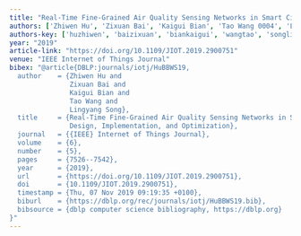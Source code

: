 ```yaml
---
title: "Real-Time Fine-Grained Air Quality Sensing Networks in Smart City: Design, Implementation, and Optimization"
authors: ['Zhiwen Hu', 'Zixuan Bai', 'Kaigui Bian', 'Tao Wang 0004', 'Lingyang Song']
authors-key: ['huzhiwen', 'baizixuan', 'biankaigui', 'wangtao', 'songlingyang']
year: "2019"
article-link: "https://doi.org/10.1109/JIOT.2019.2900751"
venue: "IEEE Internet of Things Journal"
bibex: "@article{DBLP:journals/iotj/HuBBWS19,
  author    = {Zhiwen Hu and
               Zixuan Bai and
               Kaigui Bian and
               Tao Wang and
               Lingyang Song},
  title     = {Real-Time Fine-Grained Air Quality Sensing Networks in Smart City:
               Design, Implementation, and Optimization},
  journal   = {{IEEE} Internet of Things Journal},
  volume    = {6},
  number    = {5},
  pages     = {7526--7542},
  year      = {2019},
  url       = {https://doi.org/10.1109/JIOT.2019.2900751},
  doi       = {10.1109/JIOT.2019.2900751},
  timestamp = {Thu, 07 Nov 2019 09:19:35 +0100},
  biburl    = {https://dblp.org/rec/journals/iotj/HuBBWS19.bib},
  bibsource = {dblp computer science bibliography, https://dblp.org}
}"
---
```

